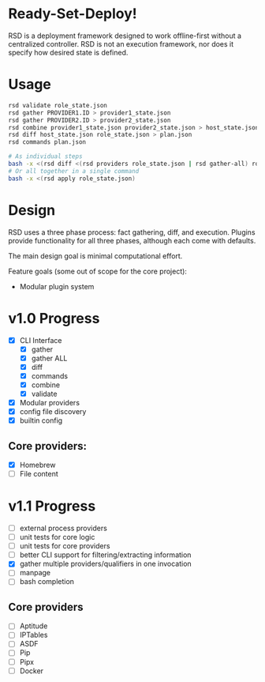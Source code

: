 # Ready-Set-Deploy!

RSD is a deployment framework designed to work offline-first without a centralized controller.
RSD is not an execution framework, nor does it specify how desired state is defined.

# Usage

```bash
rsd validate role_state.json
rsd gather PROVIDER1.ID > provider1_state.json
rsd gather PROVIDER2.ID > provider2_state.json
rsd combine provider1_state.json provider2_state.json > host_state.json
rsd diff host_state.json role_state.json > plan.json
rsd commands plan.json

# As individual steps
bash -x <(rsd diff <(rsd providers role_state.json | rsd gather-all) role_state.json | rsd commands -)
# Or all together in a single command
bash -x <(rsd apply role_state.json)
```

# Design

RSD uses a three phase process: fact gathering, diff, and execution.
Plugins provide functionality for all three phases, although each come with defaults.

The main design goal is minimal computational effort.

Feature goals (some out of scope for the core project):

* Modular plugin system

# v1.0 Progress

- [x] CLI Interface
    - [x] gather
    - [x] gather ALL
    - [x] diff
    - [x] commands
    - [x] combine
    - [x] validate
- [x] Modular providers
- [x] config file discovery
- [x] builtin config

## Core providers:

- [x] Homebrew
- [ ] File content

# v1.1 Progress

- [ ] external process providers
- [ ] unit tests for core logic
- [ ] unit tests for core providers
- [ ] better CLI support for filtering/extracting information
- [x] gather multiple providers/qualifiers in one invocation
- [ ] manpage
- [ ] bash completion

## Core providers

- [ ] Aptitude
- [ ] IPTables
- [ ] ASDF
- [ ] Pip
- [ ] Pipx
- [ ] Docker
